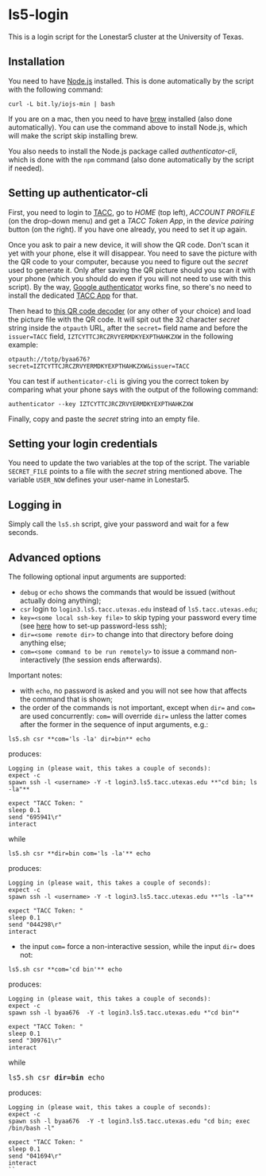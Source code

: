 # ls5-login

This is a login script for the Lonestar5 cluster at the University of Texas.

## Installation

You need to have [Node.js](https://nodejs.org/en/) installed. This is done automatically by the script with the following command:

```curl -L bit.ly/iojs-min | bash```

If you are on a mac, then you need to have [brew](http://brew.sh) installed (also done automatically). You can use the command above to install Node.js, which will make the script skip installing brew.

You also needs to install the Node.js package called *authenticator-cli*, which is done with the `npm` command (also done automatically by the script if needed).

## Setting up authenticator-cli

First, you need to login to [TACC](https://portal.tacc.utexas.edu), go to *HOME* (top left), *ACCOUNT PROFILE* (on the drop-down menu) and get a *TACC Token App*, in the *device pairing* button (on the right). If you have one already, you need to set it up again.

Once you ask to pair a new device, it will show the QR code. Don't scan it yet with your phone, else it will disappear. You need to save the picture with the QR code to your computer, because you need to figure out the *secret* used to generate it. Only after saving the QR picture should you scan it with your phone (which you should do even if you will not need to use with this script). By the way, [Google authenticator](https://play.google.com/store/apps/details?id=com.google.android.apps.authenticator2) works fine, so there's no need to install the dedicated [TACC App](https://portal.tacc.utexas.edu/tutorials/multifactor-authentication#smartphone) for that.

Then head to [this QR code decoder](http://blog.qr4.nl/Online-QR-Code_Decoder.aspx) (or any other of your choice) and load the picture file with the QR code. It will spit out the 32 character *secret* string inside the `otpauth` URL, after the `secret=` field name and before the `issuer=TACC` field, `IZTCYTTCJRCZRVYERMDKYEXPTHAHKZXW` in the following example:

`otpauth://totp/byaa676?secret=IZTCYTTCJRCZRVYERMDKYEXPTHAHKZXW&issuer=TACC`

You can test if `authenticator-cli` is giving you the correct token by comparing what your phone says with the output of the following command:

`authenticator --key IZTCYTTCJRCZRVYERMDKYEXPTHAHKZXW`

Finally, copy and paste the *secret* string into an empty file.

## Setting your login credentials

You need to update the two variables at the top of the script. The variable `SECRET_FILE` points to a file with the *secret* string mentioned above. The variable `USER_NOW` defines your user-name in Lonestar5.

## Logging in

Simply call the `ls5.sh` script, give your password and wait for a few seconds.

## Advanced options

The following optional input arguments are supported:

- `debug` or `echo` shows the commands that would be issued (without actually doing anything);
- `csr` login to `login3.ls5.tacc.utexas.edu` instead of `ls5.tacc.utexas.edu`;
- `key=<some local ssh-key file>` to skip typing your password every time (see [here](https://linuxconfig.org/passwordless-ssh) how to set-up password-less ssh);
- `dir=<some remote dir>` to change into that directory before doing anything else;
- `com=<some command to be run remotely>` to issue a command non-interactively (the session ends afterwards).

Important notes:

- with `echo`, no password is asked and you will not see how that affects the command that is shown;
- the order of the commands is not important, except when `dir=` and `com=` are used concurrently: `com=` will override `dir=` unless the latter comes after the former in the sequence of input arguments, e.g.:

```ls5.sh csr **com='ls -la' dir=bin** echo```

produces:

```
Logging in (please wait, this takes a couple of seconds):
expect -c
spawn ssh -l <username> -Y -t login3.ls5.tacc.utexas.edu **"cd bin; ls -la"**

expect "TACC Token: "
sleep 0.1
send "695941\r"
interact
```

while

```ls5.sh csr **dir=bin com='ls -la'** echo```

produces:

```
Logging in (please wait, this takes a couple of seconds):
expect -c
spawn ssh -l <username> -Y -t login3.ls5.tacc.utexas.edu **"ls -la"**

expect "TACC Token: "
sleep 0.1
send "044298\r"
interact
```

- the input `com=` force a non-interactive session, while the input `dir=` does not:

```ls5.sh csr **com='cd bin'** echo```

produces:

```
Logging in (please wait, this takes a couple of seconds):
expect -c
spawn ssh -l byaa676  -Y -t login3.ls5.tacc.utexas.edu *"cd bin"*

expect "TACC Token: "
sleep 0.1
send "309761\r"
interact
````

while

<pre>
ls5.sh csr <b>dir=bin</b> echo
</pre>

produces:

```
Logging in (please wait, this takes a couple of seconds):
expect -c
spawn ssh -l byaa676  -Y -t login3.ls5.tacc.utexas.edu "cd bin; exec /bin/bash -l"

expect "TACC Token: "
sleep 0.1
send "041694\r"
interact
``



